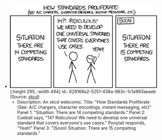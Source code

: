 - ![image.png](../assets/image_1653696676122_0.png){:height 295, :width 494}
  id:: 629168a2-5251-438a-983c-1c1a993aeaeb
  (Source: [xkcd](https://xkcd.com/927/))
	- Description: An xkcd webcomic.
	  Title: "How Standards Proliferate (See: A/C chargers, character encodings, instant messaging, etc)"
	  Panel 1: "Situation: There are 14 competing standards."
	  Panel 2: Cueball says, "14? Ridiculous! We need to develop one universal standard that covers everyone's use cases." Ponytail responds, "Yeah!"
	  Panel 3: "(Soon) Situation: There are 15 competing standards."